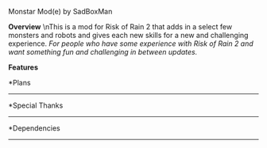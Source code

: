 Monstar Mod(e) by SadBoxMan

**Overview**
\nThis is a mod for Risk of Rain 2 that adds in a select few monsters and robots and gives each new skills for a new and challenging experience.
*For people who have some experience with Risk of Rain 2 and want something fun and challenging in between updates.*

**Features**


*Plans
***

*Special Thanks
***

*Dependencies
***
